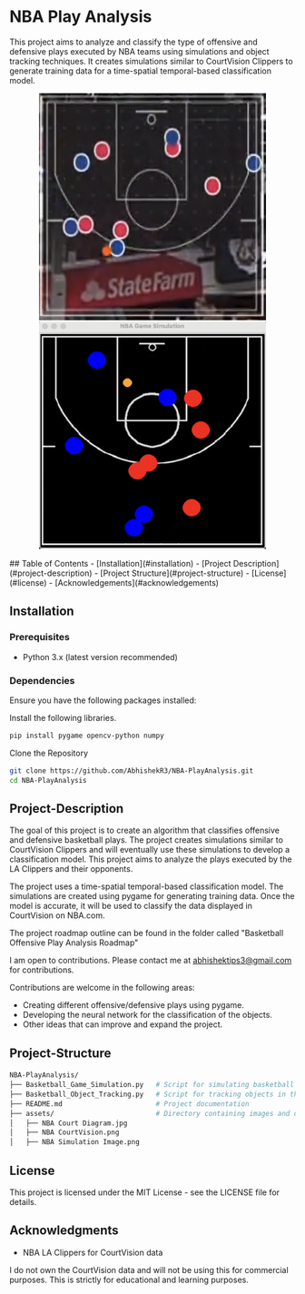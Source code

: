 # NBA Play Analysis

This project aims to analyze and classify the type of offensive and defensive plays executed by NBA teams using simulations and object tracking techniques. It creates simulations similar to CourtVision Clippers to generate training data for a time-spatial temporal-based classification model.

<p align="center">
  <img src="https://github.com/AbhishekR3/Basketball-PlayAnalysis/blob/main/assets/NBA%20CourtVision.png" alt="CourtVision Sample Frame" width="400" height="400">
  <img src="https://github.com/AbhishekR3/Basketball-PlayAnalysis/blob/main/assets/NBA%20Simulation%20Image.png" alt="Simulation Sample Frame" width="400" height="400">
</p>
## Table of Contents
- [Installation](#installation)
- [Project Description](#project-description)
- [Project Structure](#project-structure)
- [License](#license)
- [Acknowledgements](#acknowledgements)

## Installation

### Prerequisites
- Python 3.x (latest version recommended)

### Dependencies
Ensure you have the following packages installed:

Install the following libraries.
```bash
pip install pygame opencv-python numpy
```

Clone the Repository
```bash
git clone https://github.com/AbhishekR3/NBA-PlayAnalysis.git
cd NBA-PlayAnalysis
```

## Project-Description

The goal of this project is to create an algorithm that classifies offensive and defensive basketball plays. The project creates simulations similar to CourtVision Clippers and will eventually use these simulations to develop a classification model. This project aims to analyze the plays executed by the LA Clippers and their opponents.

The project uses a time-spatial temporal-based classification model. The simulations are created using pygame for generating training data. Once the model is accurate, it will be used to classify the data displayed in CourtVision on NBA.com.

The project roadmap outline can be found in the folder called "Basketball Offensive Play Analysis Roadmap"

I am open to contributions. Please contact me at abhishektips3@gmail.com for contributions. 

Contributions are welcome in the following areas:
- Creating different offensive/defensive plays using pygame.
- Developing the neural network for the classification of the objects.
- Other ideas that can improve and expand the project.


## Project-Structure
```bash
NBA-PlayAnalysis/
├── Basketball_Game_Simulation.py   # Script for simulating basketball games
├── Basketball_Object_Tracking.py   # Script for tracking objects in the simulation
├── README.md                       # Project documentation
├── assets/                         # Directory containing images and diagrams
│   ├── NBA Court Diagram.jpg
│   ├── NBA CourtVision.png
│   ├── NBA Simulation Image.png
```


## License
This project is licensed under the MIT License - see the LICENSE file for details.

## Acknowledgments
- NBA LA Clippers for CourtVision data

I do not own the CourtVision data and will not be using this for commercial purposes. This is strictly for educational and learning purposes.